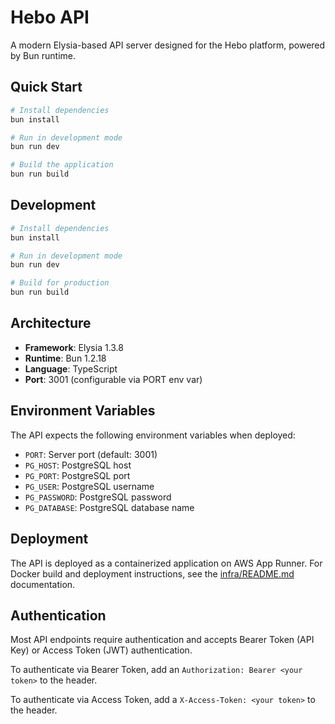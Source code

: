 # Hebo API

A modern Elysia-based API server designed for the Hebo platform, powered by Bun runtime.

## Quick Start

```bash
# Install dependencies
bun install

# Run in development mode
bun run dev

# Build the application
bun run build
```

## Development

```bash
# Install dependencies
bun install

# Run in development mode
bun run dev

# Build for production
bun run build
```

## Architecture

- **Framework**: Elysia 1.3.8
- **Runtime**: Bun 1.2.18
- **Language**: TypeScript
- **Port**: 3001 (configurable via PORT env var)

## Environment Variables

The API expects the following environment variables when deployed:

- `PORT`: Server port (default: 3001)
- `PG_HOST`: PostgreSQL host
- `PG_PORT`: PostgreSQL port
- `PG_USER`: PostgreSQL username
- `PG_PASSWORD`: PostgreSQL password
- `PG_DATABASE`: PostgreSQL database name

## Deployment

The API is deployed as a containerized application on AWS App Runner. For Docker build and deployment instructions, see the [infra/README.md](../infra/README.md) documentation.

## Authentication

Most API endpoints require authentication and accepts Bearer Token (API Key) or Access Token (JWT) authentication.

To authenticate via Bearer Token, add an `Authorization: Bearer <your token>` to the header.

To authenticate via Access Token, add a `X-Access-Token: <your token>` to the header.
